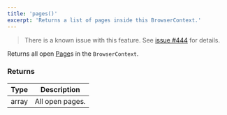 ```yaml
---
title: 'pages()'
excerpt: 'Returns a list of pages inside this BrowserContext.'
---
```


<Blockquote mod="warning">

There is a known issue with this feature. See [issue #444](https://github.com/grafana/xk6-browser/issues/444) for details.

</Blockquote>

Returns all open [Page](/javascript-api/xk6-browser/page/)s in the `BrowserContext`.


### Returns

| Type   | Description     |
| ------ | --------------- |
| array  | All open pages. |
